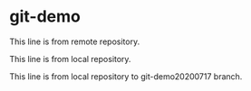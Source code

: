 # git-demo
This line is from remote repository.

This line is from local repository. 

This line is from local repository to git-demo20200717 branch. 
